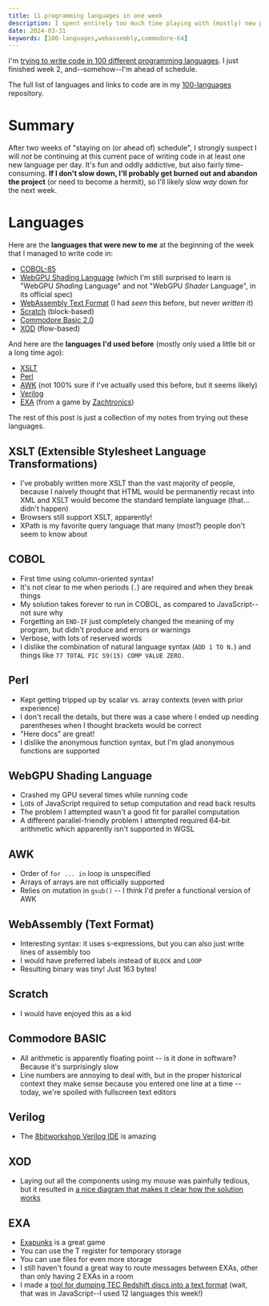 ```yaml
---
title: 11 programming languages in one week
description: I spent entirely too much time playing with (mostly) new programming languages this week.
date: 2024-03-31
keywords: [100-languages,webassembly,commodore-64]
---
```

I'm [trying to write code in 100 different programming languages](https://log.schemescape.com/posts/programming-languages/100-languages.html). I just finished week 2, and--somehow--I'm ahead of schedule.

The full list of languages and links to code are in my [100-languages](https://github.com/jaredkrinke/100-languages) repository.

# Summary
After two weeks of "staying on (or ahead of) schedule", I strongly suspect I will *not* be continuing at this current pace of writing code in at least one new language per day. It's fun and oddly addictive, but also fairly time-consuming. **If I don't slow down, I'll probably get burned out and abandon the project** (or need to become a hermit), so I'll likely slow *way* down for the next week.

# Languages
Here are the **languages that were new to me** at the beginning of the week that I managed to write code in:

* [COBOL-85](https://en.wikipedia.org/wiki/COBOL#COBOL-85)
* [WebGPU Shading Language](https://www.w3.org/TR/WGSL/) (which I'm still surprised to learn is "WebGPU *Shading* Language" and not "WebGPU *Shader* Language", in its official spec)
* [WebAssembly Text Format](https://webassembly.github.io/spec/core/text/index.html) (I had *seen* this before, but never *written* it)
* [Scratch](https://scratch.mit.edu/) (block-based)
* [Commodore Basic 2.0](https://en.wikipedia.org/wiki/Commodore_BASIC)
* [XOD](https://xod.io/) (flow-based)

And here are the **languages I'd used before** (mostly only used a little bit or a long time ago):

* [XSLT](https://www.w3.org/TR/xslt-10/)
* [Perl](https://www.perl.org/)
* [AWK](https://en.wikipedia.org/wiki/AWK) (not 100% sure if I've actually used this before, but it seems likely)
* [Verilog](https://en.wikipedia.org/wiki/Verilog)
* [EXA](https://www.zachtronics.com/exapunks/) (from a game by [Zachtronics](https://www.zachtronics.com/))

The rest of this post is just a collection of my notes from trying out these languages.

## XSLT (Extensible Stylesheet Language Transformations)
* I've probably written more XSLT than the vast majority of people, because I naively thought that HTML would be permanently recast into XML and XSLT would become the standard template language (that... didn't happen)
* Browsers still support XSLT, apparently!
* XPath is my favorite query language that many (most?) people don't seem to know about

## COBOL
* First time using column-oriented syntax!
* It's not clear to me when periods (`.`) are required and when they break things
* My solution takes forever to run in COBOL, as compared to JavaScript--not sure why
* Forgetting an `END-IF` just completely changed the meaning of my program, but didn't produce and errors or warnings
* Verbose, with lots of reserved words
* I dislike the combination of natural language syntax (`ADD 1 TO N.`) and things like `77 TOTAL PIC S9(15) COMP VALUE ZERO.`

## Perl
* Kept getting tripped up by scalar vs. array contexts (even with prior experience)
* I don't recall the details, but there was a case where I ended up needing parentheses when I thought brackets would be correct
* "Here docs" are great!
* I dislike the anonymous function syntax, but I'm glad anonymous functions are supported

## WebGPU Shading Language
* Crashed my GPU several times while running code
* Lots of JavaScript required to setup computation and read back results
* The problem I attempted wasn't a good fit for parallel computation
* A different parallel-friendly problem I attempted required 64-bit arithmetic which apparently isn't supported in WGSL

## AWK
* Order of `for ... in` loop is unspecified
* Arrays of arrays are not officially supported
* Relies on mutation in `gsub()` -- I think I'd prefer a functional version of AWK

## WebAssembly (Text Format)
* Interesting syntax: it uses s-expressions, but you can also just write lines of assembly too
* I would have preferred labels instead of `BLOCK` and `LOOP`
* Resulting binary was tiny! Just 163 bytes!

## Scratch
* I would have enjoyed this as a kid

## Commodore BASIC
* All arithmetic is apparently floating point -- is it done in software? Because it's surprisingly slow
* Line numbers are annoying to deal with, but in the proper historical context they make sense because you entered one line at a time -- today, we're spoiled with fullscreen text editors

## Verilog
* The [8bitworkshop Verilog IDE](https://8bitworkshop.com/v3.11.0/?platform=verilog&file=clock_divider.v) is amazing

## XOD
* Laying out all the components using my mouse was painfully tedious, but it resulted in [a nice diagram that makes it clear how the solution works](https://github.com/jaredkrinke/100-languages/blob/main/src/p18.png)

## EXA
* [Exapunks](http://www.zachtronics.com/exapunks/) is a great game
* You can use the T register for temporary storage
* You can use files for even more storage
* I still haven't found a great way to route messages between EXAs, other than only having 2 EXAs in a room
* I made a [tool for dumping TEC Redshift discs into a text format](../game-development/tec-redshift-dumper.md) (wait, that was in JavaScript--I used 12 languages this week!)
